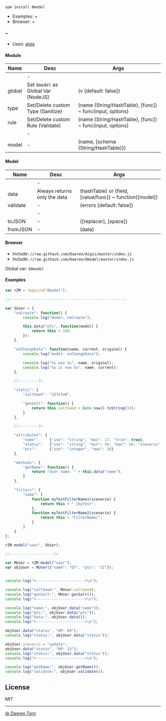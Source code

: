 `npm install 0model`

* Examples: +
* Browser: +

#### ~

* Uses: [aigis][2]


#### Module

| Name        | Desc        | Args			|
|-------------|-------------|-------------|
|             | -           ||
| global      | Set `$model` as Global Var (NodeJS)  				| (v [default: false]) 				|
| type        | Set/Delete custom Type (Sanitize) 					| (name (String/HashTable), [func]) ~ func(input, options) |
| rule        | Set/Delete custom Rule (Validate) 					| (name (String/HashTable), [func]) ~ func(input, options) |
|             | -           ||			
| model    	  | -								   					| (name, [schema (String/HashTable)]) 		|


#### Model

| Name        | Desc        | Args			|
|-------------|-------------|-------------|
|             | -           ||
| data        | Always returns only the data  			| (hashTable) or (field, [value/func]) ~ function([model]) |
| validate    | - 										| (errors [default: false]) |
|             | -           ||			
| toJSON      | -  										| ([replacer], [space]) |
| fromJSON    | -  										| (data) |
							
							
#### Browser

* Include: `//raw.githack.com/Daeren/Aigis/master/index.js`
* Include: `//raw.githack.com/Daeren/0model/master/index.js`

Global var: `$0model`


#### Examples

```js
var rZM = require("0model");

//-----------------------------------------------------

var SUser = {
    "onCreate": function() {
        console.log("model: onCreate");

        this.data("pts", function(model) {
            return this + 100;
        });
    },

    "onChangeData": function(name, current, original) {
        console.log("model: onChangeData");

        console.log("%s was %s", name, original);
        console.log("%s is now %s", name, current);
    },

    //---------]>

    "static": {
        "saltSeed": "157efe#",

        "genSalt": function() {
            return this.saltSeed + Date.now().toString(32);
        }
    },

    //---------]>

    "attributes": {
        "name":     {"use": "string", "max": 17, "trim": true},
        "status":   {"use": "string", "min": 50, "max": 60, "scenario": "update"},
        "pts":      {"use": "integer", "max": 50}
    },

    "methods": {
        "getName": function() {
            return "User name: " + this.data("name");
        }
    },

    "filters": {
        "name": [
            function myTestFilterName1(scenario) {
                return this + " [myTest";
            },
            function myTestFilterName2(scenario) {
                return this + "FilterName]";
            }
        ]
    }
};

rZM.model("user", SUser);

//--------------------]>

var MUser = rZM.model("user");
var objUser = MUser({"name": "DT", "pts": "32"});


console.log("+----------------------+\n");

console.log("saltSeed:", MUser.saltSeed);
console.log("genSalt:", MUser.genSalt());
console.log("+----------------------+\n");

console.log("name:", objUser.data("name"));
console.log("pts:", objUser.data("pts"));
console.log("data:", objUser.data());
console.log("+----------------------+\n");

objUser.data("status", "HP: 69");
console.log("status:", objUser.data("status"));

objUser.scenario = "update";
objUser.data("status", "HP: 13");
console.log("status:", objUser.data("status"));
console.log("+----------------------+\n");

console.log("getName:", objUser.getName());
console.log("validate:", objUser.validate());
```


## License

MIT

----------------------------------
[@ Daeren Torn][1]


[1]: http://666.io
[2]: https://www.npmjs.com/package/aigis